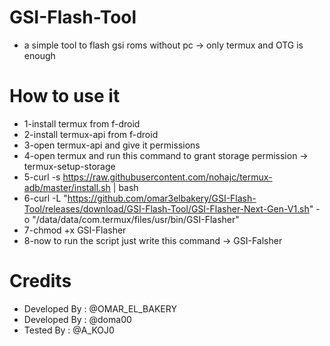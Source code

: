# GSI-Flash-Tool
- a simple tool to flash gsi roms without pc -> only termux and OTG is enough

# How to use it 
- 1-install termux from f-droid
- 2-install termux-api from f-droid
- 3-open termux-api and give it permissions
- 4-open termux and run this command to grant storage permission -> termux-setup-storage
- 5-curl -s https://raw.githubusercontent.com/nohajc/termux-adb/master/install.sh | bash
- 6-curl -L "https://github.com/omar3elbakery/GSI-Flash-Tool/releases/download/GSI-Flash-Tool/GSI-Flasher-Next-Gen-V1.sh" -o "/data/data/com.termux/files/usr/bin/GSI-Flasher"
- 7-chmod +x GSI-Flasher
- 8-now to run the script just write this command -> GSI-Falsher

# Credits 
- Developed By : @OMAR_EL_BAKERY
- Developed By : @doma00
- Tested By : @A_KOJ0
